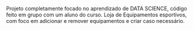 Projeto completamente focado no aprendizado de DATA SCIENCE, código feito em grupo com um aluno do curso. Loja de Equipamentos esportivos, com foco em adicionar e remover
equipamentos e criar caso necessário.
